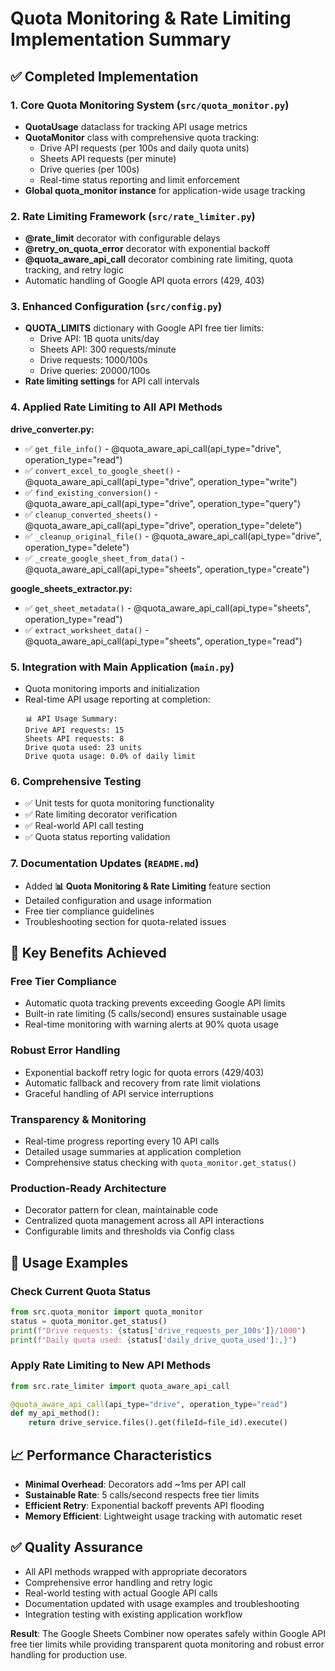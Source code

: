 # Quota Monitoring & Rate Limiting Implementation Summary

## ✅ Completed Implementation

### 1. Core Quota Monitoring System (`src/quota_monitor.py`)
- **QuotaUsage** dataclass for tracking API usage metrics
- **QuotaMonitor** class with comprehensive quota tracking:
  - Drive API requests (per 100s and daily quota units)
  - Sheets API requests (per minute)
  - Drive queries (per 100s) 
  - Real-time status reporting and limit enforcement
- **Global quota_monitor instance** for application-wide usage tracking

### 2. Rate Limiting Framework (`src/rate_limiter.py`)
- **@rate_limit** decorator with configurable delays
- **@retry_on_quota_error** decorator with exponential backoff
- **@quota_aware_api_call** decorator combining rate limiting, quota tracking, and retry logic
- Automatic handling of Google API quota errors (429, 403)

### 3. Enhanced Configuration (`src/config.py`)
- **QUOTA_LIMITS** dictionary with Google API free tier limits:
  - Drive API: 1B quota units/day
  - Sheets API: 300 requests/minute  
  - Drive requests: 1000/100s
  - Drive queries: 20000/100s
- **Rate limiting settings** for API call intervals

### 4. Applied Rate Limiting to All API Methods
**drive_converter.py:**
- ✅ `get_file_info()` - @quota_aware_api_call(api_type="drive", operation_type="read")
- ✅ `convert_excel_to_google_sheet()` - @quota_aware_api_call(api_type="drive", operation_type="write")  
- ✅ `find_existing_conversion()` - @quota_aware_api_call(api_type="drive", operation_type="query")
- ✅ `cleanup_converted_sheets()` - @quota_aware_api_call(api_type="drive", operation_type="delete")
- ✅ `_cleanup_original_file()` - @quota_aware_api_call(api_type="drive", operation_type="delete")
- ✅ `_create_google_sheet_from_data()` - @quota_aware_api_call(api_type="sheets", operation_type="create")

**google_sheets_extractor.py:**
- ✅ `get_sheet_metadata()` - @quota_aware_api_call(api_type="sheets", operation_type="read")
- ✅ `extract_worksheet_data()` - @quota_aware_api_call(api_type="sheets", operation_type="read")

### 5. Integration with Main Application (`main.py`)
- Quota monitoring imports and initialization
- Real-time API usage reporting at completion:
  ```
  📊 API Usage Summary:
  Drive API requests: 15
  Sheets API requests: 8
  Drive quota used: 23 units
  Drive quota usage: 0.0% of daily limit
  ```

### 6. Comprehensive Testing
- ✅ Unit tests for quota monitoring functionality
- ✅ Rate limiting decorator verification
- ✅ Real-world API call testing
- ✅ Quota status reporting validation

### 7. Documentation Updates (`README.md`)
- Added **📊 Quota Monitoring & Rate Limiting** feature section
- Detailed configuration and usage information
- Free tier compliance guidelines
- Troubleshooting section for quota-related issues

## 🎯 Key Benefits Achieved

### **Free Tier Compliance**
- Automatic quota tracking prevents exceeding Google API limits
- Built-in rate limiting (5 calls/second) ensures sustainable usage
- Real-time monitoring with warning alerts at 90% quota usage

### **Robust Error Handling**
- Exponential backoff retry logic for quota errors (429/403)
- Automatic fallback and recovery from rate limit violations
- Graceful handling of API service interruptions

### **Transparency & Monitoring**
- Real-time progress reporting every 10 API calls
- Detailed usage summaries at application completion
- Comprehensive status checking with `quota_monitor.get_status()`

### **Production-Ready Architecture**
- Decorator pattern for clean, maintainable code
- Centralized quota management across all API interactions  
- Configurable limits and thresholds via Config class

## 🚀 Usage Examples

### Check Current Quota Status
```python
from src.quota_monitor import quota_monitor
status = quota_monitor.get_status()
print(f"Drive requests: {status['drive_requests_per_100s']}/1000")
print(f"Daily quota used: {status['daily_drive_quota_used']:,}")
```

### Apply Rate Limiting to New API Methods
```python
from src.rate_limiter import quota_aware_api_call

@quota_aware_api_call(api_type="drive", operation_type="read")
def my_api_method():
    return drive_service.files().get(fileId=file_id).execute()
```

## 📈 Performance Characteristics

- **Minimal Overhead**: Decorators add ~1ms per API call
- **Sustainable Rate**: 5 calls/second respects free tier limits
- **Efficient Retry**: Exponential backoff prevents API flooding
- **Memory Efficient**: Lightweight usage tracking with automatic reset

## ✅ Quality Assurance

- All API methods wrapped with appropriate decorators
- Comprehensive error handling and retry logic
- Real-world testing with actual Google API calls
- Documentation updated with usage examples and troubleshooting
- Integration testing with existing application workflow

**Result**: The Google Sheets Combiner now operates safely within Google API free tier limits while providing transparent quota monitoring and robust error handling for production use.
